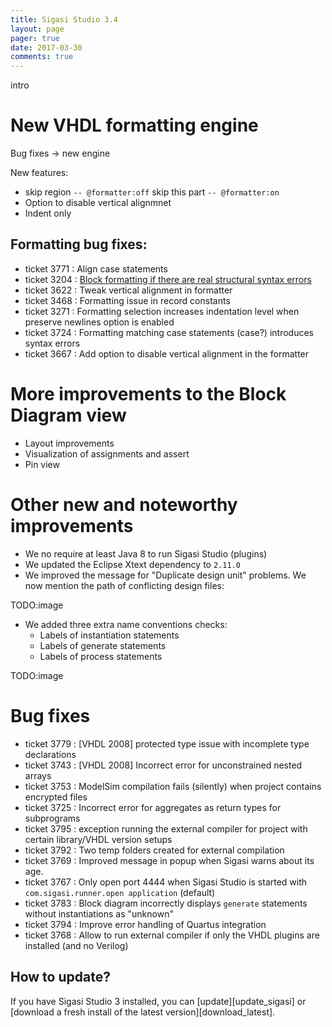 ```yaml
---
title: Sigasi Studio 3.4
layout: page
pager: true
date: 2017-03-30
comments: true
---
```

intro

# New VHDL formatting engine

Bug fixes -> new engine

New features:
* skip region
 `-- @formatter:off` skip this part `-- @formatter:on`
* Option to disable vertical alignmnet
* Indent only

## Formatting bug fixes:
- ticket 3771 : Align case statements
- ticket 3204 : [Block formatting if there are real structural syntax errors](https://twitter.com/geschema/status/549550717393178624)
- ticket 3622 : Tweak vertical alignment in formatter
- ticket 3468 : Formatting issue in record constants
- ticket 3271 : Formatting selection increases indentation level when preserve newlines option is enabled
- ticket 3724 : Formatting matching case statements (case?) introduces syntax errors
- ticket 3667 : Add option to disable vertical alignment in the formatter

# More improvements to the Block Diagram view

* Layout improvements
* Visualization of assignments and assert
* Pin view

# Other new and noteworthy improvements

- We no require at least Java 8 to run Sigasi Studio (plugins)
- We updated the Eclipse Xtext dependency to `2.11.0`
- We improved the message for "Duplicate design unit" problems. We now mention the path of conflicting design files:

TODO:image

- We added three extra name conventions checks:
    - Labels of instantiation statements
    - Labels of generate statements
    - Labels of process statements

TODO:image

# Bug fixes

- ticket 3779 : \[VHDL 2008\] protected type issue with incomplete type declarations
- ticket 3743 : \[VHDL 2008\] Incorrect error for unconstrained nested arrays
- ticket 3753 : ModelSim compilation fails (silently) when project contains encrypted files
- ticket 3725 : Incorrect error for aggregates as return types for subprograms
- ticket 3795 : exception running the external compiler for project with certain library/VHDL version setups
- ticket 3792 : Two temp folders created for external compilation
- ticket 3769 : Improved message in popup when Sigasi warns about its age.
- ticket 3767 : Only open port 4444 when Sigasi Studio is started with `com.sigasi.runner.open application` (default)
- ticket 3783 : Block diagram incorrectly displays `generate` statements without instantiations as "unknown"
- ticket 3794 : Improve error handling of Quartus integration
- ticket 3768 : Allow to run external compiler if only the VHDL plugins are installed (and no Verilog)

## How to update?

If you have Sigasi Studio 3 installed, you can [update][update_sigasi] or [download a fresh install of the latest version][download_latest].
